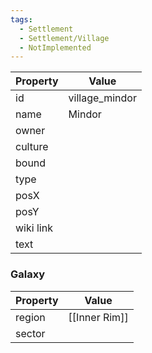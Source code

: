 ```yaml
---
tags:
  - Settlement
  - Settlement/Village
  - NotImplemented
---
```


| Property  | Value          |
| --------- | -------------- |
| id        | village_mindor |
| name      | Mindor         |
| owner     |                |
| culture   |                |
| bound     |                |
| type      |                |
| posX      |                |
| posY      |                |
| wiki link |                |
| text      |                |

### Galaxy
| Property | Value         |
| -------- | ------------- |
| region   | [[Inner Rim]] |
| sector   |               |
